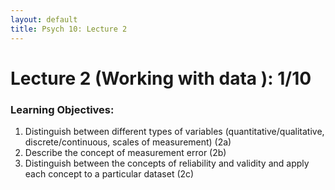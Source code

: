 ```yaml
---
layout: default
title: Psych 10: Lecture 2
---
```

# Lecture 2 (Working with data ): 1/10

### Learning Objectives:
1. Distinguish between different types of variables (quantitative/qualitative, discrete/continuous, scales of measurement) (2a)
2. Describe the concept of measurement error (2b)
3. Distinguish between the concepts of reliability and validity and apply each concept to a particular dataset (2c)
